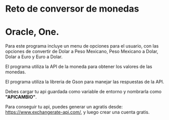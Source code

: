 # Reto de conversor de monedas

# Oracle, One.

Para este programa incluye un menu de opciones para el usuario, con las opciones de convertir de Dolar a Peso Mexicano, Peso Mexicano a Dolar, Dolar a Euro y Euro a Dolar.

El programa utiliza la API de la moneda para obtener los valores de las monedas.

El programa utiliza la libreria de Gson para manejar las respuestas de la API.

Debes cargar tu api guardada como variable de entorno y nombrarla como **"APICAMBIO"**.

Para conseguir tu api, puedes generar un agratis desde: https://www.exchangerate-api.com/, y luego crear una cuenta gratis.
